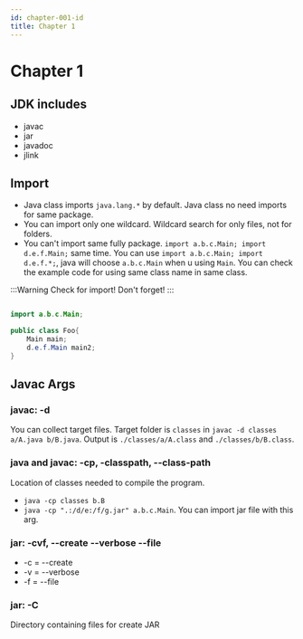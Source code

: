 ```yaml
---
id: chapter-001-id
title: Chapter 1
---
```


# Chapter 1

## JDK includes
* javac
* jar
* javadoc
* jlink

## Import
* Java class imports `java.lang.*` by default. Java class no need imports for same package.
* You can import only one wildcard. Wildcard search for only files, not for folders.
* You can't import same fully package. `import a.b.c.Main; import d.e.f.Main;` same time. You can use `import a.b.c.Main; import d.e.f.*;`, java will choose `a.b.c.Main` when u using `Main`. You can check the example code for using same class name in same class.

:::Warning
Check for import! Don't forget!
:::

````java

import a.b.c.Main;

public class Foo{
	Main main;
	d.e.f.Main main2;
}

````

## Javac Args

### javac: -d
You can collect target files. Target folder is `classes` in `javac -d classes a/A.java b/B.java`. Output is `./classes/a/A.class` and `./classes/b/B.class`.

### java and javac: -cp, -classpath, --class-path
Location of classes needed to compile the program.
- `java -cp classes b.B`
- `java -cp ".:/d/e:/f/g.jar" a.b.c.Main`. You can import jar file with this arg.

### jar: -cvf, --create --verbose --file
- -c = --create
- -v = --verbose
- -f = --file

### jar: -C
Directory containing files for create JAR
